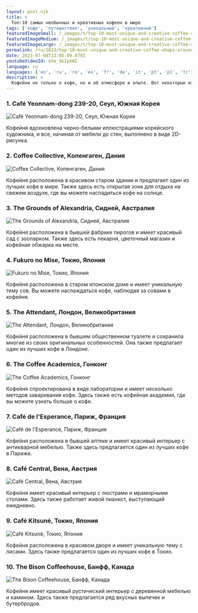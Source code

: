 ```yaml
---
layout: post.njk
title: >
  Топ-10 самых необычных и креативных кофеен в мире
tags: ['кофе', 'путешествия', 'уникальный', 'креативный']
featuredImageSmall: /_images/t/top-10-most-unique-and-creative-coffee-shops-around-the-world-cover-ru-small.webp
featuredImageMedium: /_images/t/top-10-most-unique-and-creative-coffee-shops-around-the-world-cover-ru-medium.webp
featuredImageLarge: /_images/t/top-10-most-unique-and-creative-coffee-shops-around-the-world-cover-ru-large.webp
permalink: /ru/2023/top-10-most-unique-and-creative-coffee-shops-around-the-world.html
date: 2023-07-08T13:05:09.679Z
youtubeVideoId: eVe_9GIpXWI
language: ru
languages: ['en', 'ru', 'ro', 'es', 'fr', 'de', 'it', 'pt', 'pl', 'tr']
description: >
  Кофейни не только о кофе, но и об атмосфере и опыте. Вот некоторые из самых уникальных и креативных кофеен в мире, которые обязательно стоит посетить всем любителям кофе.
---
```


### 1. Café Yeonnam-dong 239-20, Сеул, Южная Корея

![Café Yeonnam-dong 239-20, Сеул, Южная Корея](/_images/9/96fa03beae9a16e425426ea40d839775-medium.webp)

Кофейня вдохновлена черно-белыми иллюстрациями корейского художника, и все, начиная от мебели до стен, выполнено в виде 2D-рисунка.

### 2. Coffee Collective, Копенгаген, Дания

![Coffee Collective, Копенгаген, Дания](/_images/4/4a85f62568339c7370ac280ccd7f6caf-medium.webp)

Кофейня расположена в красивом старом здании и предлагает один из лучших кофе в мире. Также здесь есть открытая зона для отдыха на свежем воздухе, где вы можете насладиться кофе на солнце.

### 3. The Grounds of Alexandria, Сидней, Австралия

![The Grounds of Alexandria, Сидней, Австралия](/_images/3/326aa8fd3825bf49b19a3751ede30304-medium.webp)

Кофейня расположена в бывшей фабрике пирогов и имеет красивый сад с зоопарком. Также здесь есть пекарня, цветочный магазин и кофейная обжарка на месте.

### 4. Fukuro no Mise, Токио, Япония

![Fukuro no Mise, Токио, Япония](/_images/1/1e453fe12da834da5d2133fca7388fcf-medium.webp)

Кофейня расположена в старом японском доме и имеет уникальную тему сов. Вы можете наслаждаться кофе, наблюдая за совами в кофейне.

### 5. The Attendant, Лондон, Великобритания

![The Attendant, Лондон, Великобритания](/_images/0/03f66f06f1b6db00ded7ccff07088978-medium.webp)

Кофейня расположена в бывшем общественном туалете и сохранила многие из своих оригинальных особенностей. Она также предлагает один из лучших кофе в Лондоне.

### 6. The Coffee Academics, Гонконг

![The Coffee Academics, Гонконг](/_images/6/69bcf57272bf7dda7bda2a9c00bd80e8-medium.webp)

Кофейня спроектирована в виде лаборатории и имеет несколько методов заваривания кофе. Здесь также есть кофейная академия, где вы можете узнать больше о кофе.

### 7. Café de l'Esperance, Париж, Франция

![Café de l'Esperance, Париж, Франция](/_images/8/83985541ca9626a3778e1a19cdd24857-medium.webp)

Кофейня расположена в бывшей аптеке и имеет красивый интерьер с антикварной мебелью. Также здесь предлагается один из лучших кофе в Париже.

### 8. Café Central, Вена, Австрия

![Café Central, Вена, Австрия](/_images/d/d0af16a6510eb3c6ad8db9471404752c-medium.webp)

Кофейня имеет красивый интерьер с люстрами и мраморными столами. Здесь также работает живой пианист, выступающий ежедневно.

### 9. Café Kitsuné, Токио, Япония

![Café Kitsuné, Токио, Япония](/_images/c/c67cd8c613aeb8e4d642241c45ca4f94-medium.webp)

Кофейня расположена в красивом дворе и имеет уникальную тему с лисами. Здесь также предлагается один из лучших кофе в Токио.

### 10. The Bison Coffeehouse, Банфф, Канада

![The Bison Coffeehouse, Банфф, Канада](/_images/6/634de0ec58aaf48bdba96545026937b9-medium.webp)

Кофейня имеет красивый рустический интерьер с деревянной мебелью и камином. Здесь также предлагается ряд вкусных выпечек и бутербродов.

